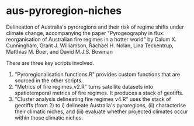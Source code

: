 # aus-pyroregion-niches
Delineation of Australia's pyroregions and their risk of regime shifts under climate change, accompanying the paper "Pyrogeography in flux: reorganisation of Australian fire regimes in a hotter world" by Calum X. Cunningham, Grant J. Williamson, Rachael H. Nolan, Lina Teckentrup, Matthias M. Boer, and David M.J.S. Bowman

There are three key scripts involved. 

1. "Pyroregionalisation functions.R" provides custom functions that are sourced in the other scripts.
2. "Metrics of fire regimes_v2.R" turns satellite datasets into spatiotemporal metrics of fire regimes. It produces a stack of geotiffs.
3. "Cluster analysis delineating fire regimes v4.R" uses the stack of geotiffs (from 2) to i) delineate Australia's pyroregions, (ii) characterise their climatic niches, and (iii) evaluate whether projected climates occur within those climatic niches.

    


